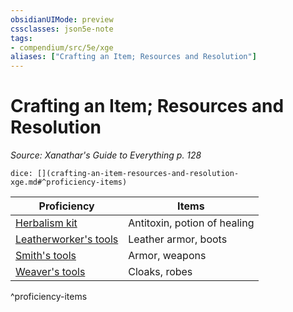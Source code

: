 ```yaml
---
obsidianUIMode: preview
cssclasses: json5e-note
tags:
- compendium/src/5e/xge
aliases: ["Crafting an Item; Resources and Resolution"]
---
```

# Crafting an Item; Resources and Resolution
*Source: Xanathar's Guide to Everything p. 128* 

`dice: [](crafting-an-item-resources-and-resolution-xge.md#^proficiency-items)`

| Proficiency | Items |
|-------------|-------|
| [Herbalism kit](4-Resources/Compendium/items/herbalism-kit.md) | Antitoxin, potion of healing |
| [Leatherworker's tools](4-Resources/Compendium/items/leatherworkers-tools.md) | Leather armor, boots |
| [Smith's tools](4-Resources/Compendium/items/smiths-tools.md) | Armor, weapons |
| [Weaver's tools](4-Resources/Compendium/items/weavers-tools.md) | Cloaks, robes |
^proficiency-items